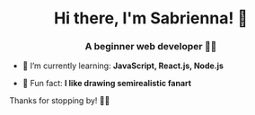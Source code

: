 <h1 align="center">Hi there, I'm Sabrienna! 👋</h1>
<h3 align="center">A beginner web developer 👩‍💻</h3>
  
- 🌱 I’m currently learning: **JavaScript, React.js, Node.js**
  
- 🎨 Fun fact: **I like drawing semirealistic fanart**

Thanks for stopping by! 🙇‍♀️

<!--- Terakhir dibuat 8 juli 2023 ---!>

<!---
sabsabrinart/sabsabrinart is a ✨ special ✨ repository because its `README.md` (this file) appears on your GitHub profile.
You can click the Preview link to take a look at your changes.
--->
